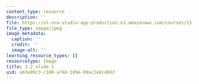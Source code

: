 ```yaml
---
content_type: resource
description: ''
file: https://ol-ocw-studio-app-production.s3.amazonaws.com/courses/15-s21-nuts-and-bolts-of-business-plans-january-iap-2014/a63e09c3c180a748189e09ac2e8c46b3_Slide1.JPG
file_type: image/jpeg
image_metadata:
  caption: ''
  credit: ''
  image-alt: ''
learning_resource_types: []
resourcetype: Image
title: 3.2 slide 1
uid: a63e09c3-c180-a748-189e-09ac2e8c46b3
---
```

